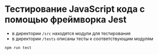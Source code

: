 # Тестирование JavaScript кода с помощью фреймворка Jest

- в директории `/src` находятся модули для тестирования
- в директории `/tests` описаны тесты к соответствующим модулям


```
npm run test
```